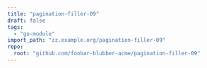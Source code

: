 ```yaml
---
title: "pagination-filler-09"
draft: false
tags:
  - "go-module"
import_path: "zz.example.org/pagination-filler-09"
repo:
  root: "github.com/foobar-blubber-acme/pagination-filler-09"
---
```

